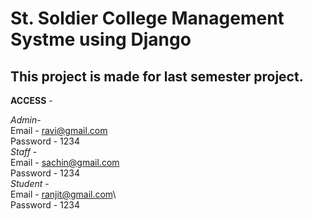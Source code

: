 St. Soldier College Management Systme using Django
===
This project is made for last semester project.
---

**ACCESS** -
  
  *Admin*-\
   Email - ravi@gmail.com\
   Password - 1234\
  *Staff* -\
    Email - sachin@gmail.com\
    Password - 1234\
   *Student* -\
    Email - ranjit@gmail.com\  
    Password - 1234
  
  
